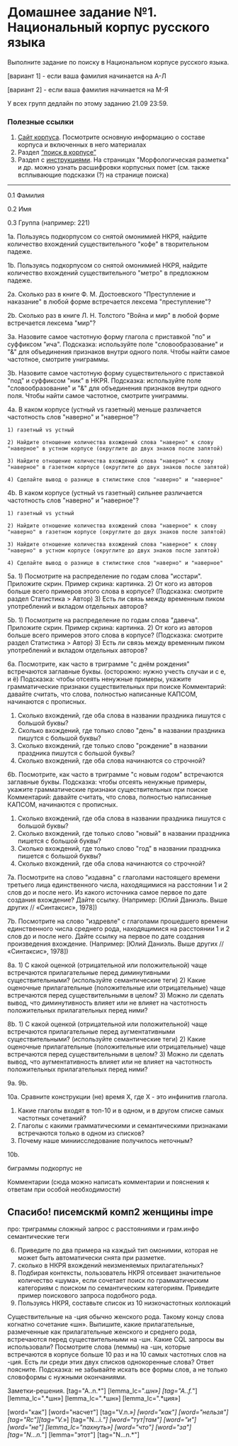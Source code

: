 # Домашнее задание №1. Национальный корпус русского языка
Выполните задание по поиску в Национальном корпусе русского языка.

[вариант 1] - если ваша фамилия начинается на А-Л

[вариант 2] - если ваша фамилия начинается на М-Я

У всех групп дедлайн по этому заданию 21.09 23:59.

### Полезные ссылки
1. [Сайт корпуса](https://ruscorpora.ru/). Посмотрите основную информацию о составе корпуса и включенных в него материалах
2. Раздел [“поиск в корпусе”](https://ruscorpora.ru/new/search-main.html)
3. Раздел с [инструкциями](https://ruscorpora.ru/page/instruction-user/). На страницах "Морфологическая разметка" и др. можно узнать расшифровки корпусных помет (см. также всплывающие подсказки (?) на странице поиска)

---------------

0.1 Фамилия

0.2 Имя

0.3 Группа (например: 221)

1a. Пользуясь подкорпусом со снятой омонимией НКРЯ, найдите количество вхождений существительного "кофе" в творительном падеже.

1b. Пользуясь подкорпусом со снятой омонимией НКРЯ, найдите количество вхождений существительного "метро" в предложном падеже.

2a. Сколько раз в книге Ф. М. Достоевского "Преступление и наказание" в любой форме встречается лексема "преступление"?

2b. Сколько раз в книге Л. Н. Толстого "Война и мир" в любой форме встречается лексема "мир"?

3a. Назовите самое частотную форму глагола с приставкой "по" и суффиксом "ича".
Подсказка: используйте поле "словообразование" и "&" для объединения признаков внутри одного поля. Чтобы найти самое частотное, смотрите униграммы.

3b. Назовите самое частотную форму существительного с приставкой "под" и суффиксом "ник" в НКРЯ.
Подсказка: используйте поле "словообразование" и "&" для объединения признаков внутри одного поля. Чтобы найти самое частотное, смотрите униграммы.

4a. В каком корпусе (устный vs газетный) меньше различается частотность слов "наверно" и "наверное"?

    1) газетный vs устный
    
    2) Найдите отношение количества вхождений слова "наверно" к слову "наверное" в устном корпусе (округлите до двух знаков после запятой)
    
    3) Найдите отношение количества вхождений слова "наверно" к слову "наверное" в газетном корпусе (округлите до двух знаков после запятой)
    
    4) Сделайте вывод о разнице в стилистике слов "наверно" и "наверное"
    
4b. В каком корпусе (устный vs газетный) сильнее различается частотность слов "наверно" и "наверное"?

    1) газетный vs устный
    
    2) Найдите отношение количества вхождений слова "наверное" к слову "наверно" в газетном корпусе (округлите до двух знаков после запятой)
    
    3) Найдите отношение количества вхождений слова "наверное" к слову "наверно" в устном корпусе (округлите до двух знаков после запятой)
    
    4) Сделайте вывод о разнице в стилистике слов "наверно" и "наверное"

5a. 1) Посмотрите на распределение по годам слова "исстари". Приложите скрин. Пример скрина: картинка.
    2) От кого из авторов больше всего примеров этого слова в корпусе? (Подсказка: смотрите раздел Статистика > Автор)
    3) Есть ли связь между временным пиком употреблений и вкладом отдельных авторов?
    
5b. 1) Посмотрите на распределение по годам слова "давеча". Приложите скрин. Пример скрина: картинка.
    2) От кого из авторов больше всего примеров этого слова в корпусе? (Подсказка: смотрите раздел Статистика > Автор)
    3) Есть ли связь между временным пиком употреблений и вкладом отдельных авторов?

6a. Посмотрите, как часто в триграмме "с днём рождения" встречаются заглавные буквы. (осторожно: нужно учесть случаи и с е, и ё)
Подсказка: чтобы отсеять ненужные примеры, укажите грамматические признаки существительных при поиске
Комментарий: давайте считать, что слова, полностью написанные КАПСОМ, начинаются с прописных.
1) Сколько вхождений, где оба слова в названии праздника пишутся с большой буквы?
2) Сколько вхождений, где только слово "день" в названии праздника пишутся с большой буквы?
3) Сколько вхождений, где только слово "рождение" в названии праздника пишутся с большой буквы?
4) Сколько вхождений, где оба слова начинаются со строчной?

6b. Посмотрите, как часто в триграмме "с новым годом" встречаются заглавные буквы.
Подсказка: чтобы отсеять ненужные примеры, укажите грамматические признаки существительных при поиске
Комментарий: давайте считать, что слова, полностью написанные КАПСОМ, начинаются с прописных.
1) Сколько вхождений, где оба слова в названии праздника пишутся с большой буквы?
2) Сколько вхождений, где только слово "новый" в названии праздника пишется с большой буквы?
3) Сколько вхождений, где только слово "год" в названии праздника пишется с большой буквы?
4) Сколько вхождений, где оба слова начинаются со строчной?

7a. Посмотрите на слово "издавна" с глаголами настоящего времени третьего лица единственного числа, находящимися на расстоянии 1 и 2 слов до и после него. Из какого источника самое первое по дате создания вхождение? Дайте ссылку. (Например: [Юлий Даниэль. Выше других // «Синтаксис», 1978])

7b. Посмотрите на слово "издревле" с глаголами прошедшего времени единственного числа среднего рода, находящимися на расстоянии 1 и 2 слов до и после него. Дайте ссылку на первое по дате создания произведения вхождение. (Например: [Юлий Даниэль. Выше других // «Синтаксис», 1978])

8a. 1) С какой оценкой (отрицательной или положительной) чаще встречаются прилагательные перед диминутивными существительными? (используйте семантические теги)
    2) Какие оценочные прилагательные (положительные или отрицательные) чаще встречаются перед существительными в целом?
    3) Можно ли сделать вывод, что диминутивность влияет или не влияет на частотность положительных прилагательных перед ними?

8b. 1) С какой оценкой (отрицательной или положительной) чаще встречаются прилагательные перед аугментативными существительными? (используйте семантические теги)
    2) Какие оценочные прилагательные (положительные или отрицательные) чаще встречаются перед существительными в целом?
    3) Можно ли сделать вывод, что аугментативность влияет или не влияет на частотность положительных прилагательных перед ними?

9a. 
9b.

10a. Сравните конструкции (не) время X, где X - это инфинитив глагола.
1) Какие глаголы входят в топ-10 и в одном, и в другом списке самых частотных сочетаний?
2) Глаголы с какими грамматическими и семантическими признаками встречаются только в одном из списков?
3) Почему наше миниисследование получилось неточным?

10b.


биграммы
подкорпус
не 

Комментарии
(сюда можно написать комментарии и пояснения к ответам при особой необходимости)

Спасибо!
писемскмй комп2
женщины impe
-------
про:
триграммы
сложный запрос с расстояниями и грам.инфо
семантические теги

6. Приведите по два примера на каждый тип омонимии, которая не может быть автоматически снята при разметке.
7. сколько в НКРЯ вхождений неизменяемых прилагательных?
8. Подбирая контексты, пользователь НКРЯ отсеивает значительное количество «шума», если сочетает поиск по грамматическим категориям с поиском по семантическим категориям. Приведите пример поискового запроса подобного рода.
9. Пользуясь НКРЯ, составьте список из 10 низкочастотных коллокаций

Существительные на -ция обычно женского рода. Такому концу слова когнатно сочетание «шн».
Выпишите, какие прилагательные, размеченные как прилагательные женского и среднего рода, встречаются перед существительными на -шн. 
Какие CQL запросы вы использовали?
Посмотрите слова (леммы) на -шн, которые встречаются в корпусе  больше 10 раз и на 10 самых частотных слов на -ция. Есть ли среди этих двух списков однокоренные слова? Ответ поясните.
Подсказка: не забывайте искать все формы слов, а не только словоформы с нужными окончаниями.

Заметки-решения.
[tag="A..n.*"] [lemma_lc=".*шн»]
[tag="A..f.*"] [lemma_lc=".*шн»]
[lemma_lc=".*шн»]
[lemma_lc=".*ция»]

[word="как"] [word="насчет"] [tag="V.n.*»] 
[word="как"] [word="нельзя"] [tag="Rc"][tag="V.*»]
[tag="N...i.*"] [word="тут|там"] [word="и"] [word="не"] [lemma_lc="пахнуть»] 
[word="что"] [word="за"] [tag="N...n.*"] [lemma="этот"] [tag="N...n.*"] 
